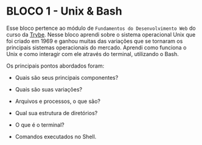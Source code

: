 # BLOCO 1 - Unix & Bash

Esse bloco pertence ao módulo de `Fundamentos do Desenvolvimento Web` do curso da [Trybe](https://www.betrybe.com/). Nesse bloco aprendi sobre o sistema operacional Unix que foi criado em 1969 e ganhou muitas das variações que se tornaram os principais sistemas operacionais do mercado. Aprendi como funciona o Unix e como interagir com ele através do terminal, utilizando o Bash.

Os principais pontos abordados foram:

* Quais são seus principais componentes?

* Quais são suas variações?

* Arquivos e processos, o que são?

* Qual sua estrutura de diretórios?

* O que é o terminal?

* Comandos executados no Shell.